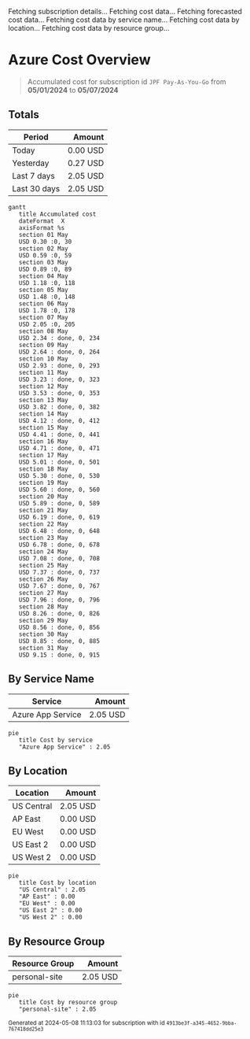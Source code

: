 Fetching subscription details...
Fetching cost data...
Fetching forecasted cost data...
Fetching cost data by service name...
Fetching cost data by location...
Fetching cost data by resource group...
# Azure Cost Overview

> Accumulated cost for subscription id `JPF Pay-As-You-Go` from **05/01/2024** to **05/07/2024**

## Totals

|Period|Amount|
|---|---:|
|Today|0.00 USD|
|Yesterday|0.27 USD|
|Last 7 days|2.05 USD|
|Last 30 days|2.05 USD|

```mermaid
gantt
   title Accumulated cost
   dateFormat  X
   axisFormat %s
   section 01 May
   USD 0.30 :0, 30
   section 02 May
   USD 0.59 :0, 59
   section 03 May
   USD 0.89 :0, 89
   section 04 May
   USD 1.18 :0, 118
   section 05 May
   USD 1.48 :0, 148
   section 06 May
   USD 1.78 :0, 178
   section 07 May
   USD 2.05 :0, 205
   section 08 May
   USD 2.34 : done, 0, 234
   section 09 May
   USD 2.64 : done, 0, 264
   section 10 May
   USD 2.93 : done, 0, 293
   section 11 May
   USD 3.23 : done, 0, 323
   section 12 May
   USD 3.53 : done, 0, 353
   section 13 May
   USD 3.82 : done, 0, 382
   section 14 May
   USD 4.12 : done, 0, 412
   section 15 May
   USD 4.41 : done, 0, 441
   section 16 May
   USD 4.71 : done, 0, 471
   section 17 May
   USD 5.01 : done, 0, 501
   section 18 May
   USD 5.30 : done, 0, 530
   section 19 May
   USD 5.60 : done, 0, 560
   section 20 May
   USD 5.89 : done, 0, 589
   section 21 May
   USD 6.19 : done, 0, 619
   section 22 May
   USD 6.48 : done, 0, 648
   section 23 May
   USD 6.78 : done, 0, 678
   section 24 May
   USD 7.08 : done, 0, 708
   section 25 May
   USD 7.37 : done, 0, 737
   section 26 May
   USD 7.67 : done, 0, 767
   section 27 May
   USD 7.96 : done, 0, 796
   section 28 May
   USD 8.26 : done, 0, 826
   section 29 May
   USD 8.56 : done, 0, 856
   section 30 May
   USD 8.85 : done, 0, 885
   section 31 May
   USD 9.15 : done, 0, 915
```

## By Service Name

|Service|Amount|
|---|---:|
|Azure App Service|2.05 USD|

```mermaid
pie
   title Cost by service
   "Azure App Service" : 2.05
```

## By Location

|Location|Amount|
|---|---:|
|US Central|2.05 USD|
|AP East|0.00 USD|
|EU West|0.00 USD|
|US East 2|0.00 USD|
|US West 2|0.00 USD|

```mermaid
pie
   title Cost by location
   "US Central" : 2.05
   "AP East" : 0.00
   "EU West" : 0.00
   "US East 2" : 0.00
   "US West 2" : 0.00
```

## By Resource Group

|Resource Group|Amount|
|---|---:|
|personal-site|2.05 USD|

```mermaid
pie
   title Cost by resource group
   "personal-site" : 2.05
```

<sup>Generated at 2024-05-08 11:13:03 for subscription with id `4913be3f-a345-4652-9bba-767418dd25e3`</sup>
